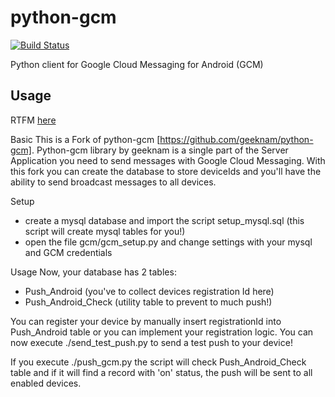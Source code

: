 python-gcm
======================
[![Build Status](https://secure.travis-ci.org/geeknam/python-gcm.png?branch=master)](http://travis-ci.org/geeknam/python-gcm)

Python client for Google Cloud Messaging for Android (GCM)

Usage
------------
RTFM [here](http://developer.android.com/guide/google/gcm/gcm.html)
        
Basic
This is a Fork of python-gcm [https://github.com/geeknam/python-gcm].
Python-gcm library by geeknam is a single part of the Server Application you need to send messages with Google Cloud Messaging.
With this fork you can create the database to store deviceIds and you'll have the ability to send broadcast messages to all devices.

Setup
* create a mysql database and import the script setup_mysql.sql (this script will create mysql tables for you!)
* open the file gcm/gcm_setup.py and change settings with your mysql and GCM credentials

Usage
Now, your database has 2 tables:
* Push_Android          (you've to collect devices registration Id here)
* Push_Android_Check    (utility table to prevent to much push!)

You can register your device by manually insert registrationId into Push_Android table or you can implement your registration logic.
You can now execute ./send_test_push.py to send a test push to your device!

If you execute ./push_gcm.py the script will check Push_Android_Check table and if it will find a record with 'on' status, the push will be sent to all enabled devices.


